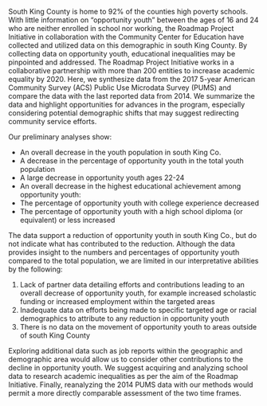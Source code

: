 South King County is home to 92% of the counties high poverty schools. With little information on “opportunity youth” between the ages of 16 and 24 who are neither enrolled in school nor working, the Roadmap Project Initiative in collaboration with the Community Center for Education have collected and utilized data on this demographic in south King County. By collecting data on opportunity youth, educational inequalities may be pinpointed and addressed. The Roadmap Project Initiative works in a collaborative partnership with more than 200 entities to increase academic equality by 2020.
Here, we synthesize data from the 2017 5-year American Community Survey (ACS) Public Use Microdata Survey (PUMS) and compare the data with the last reported data from 2014. We summarize the data and highlight opportunities for advances in the program, especially considering potential demographic shifts that may suggest redirecting community service efforts. 

Our preliminary analyses show:
- An overall decrease in the youth population in south King Co.
- A decrease in the percentage of opportunity youth in the total youth population
- A large decrease in opportunity youth ages 22-24 
- An overall decrease in the highest educational achievement among opportunity youth:
- The percentage of opportunity youth with college experience decreased
- The percentage of opportunity youth with a high school diploma (or equivalent) or less increased

The data support a reduction of opportunity youth in south King Co., but do not indicate what has contributed to the reduction. Although the data provides insight to the numbers and percentages of opportunity youth compared to the total population, we are limited in our interpretative abilities by the following:
1. Lack of partner data detailing efforts and contributions leading to an overall decrease of opportunity youth, for example increased scholastic funding or increased employment within the targeted areas
2. Inadequate data on efforts being made to specific targeted age or racial demographics to attribute to any reduction in opportunity youth
3. There is no data on the movement of opportunity youth to areas outside of south King County

Exploring additional data such as job reports within the geographic and demographic area would allow us to consider other contributions to the decline in opportunity youth. We suggest acquiring and analyzing school data to research academic inequalities as per the aim of the Roadmap Initiative. Finally, reanalyzing the 2014 PUMS data with our methods would permit a more directly comparable assessment of the two time frames.
